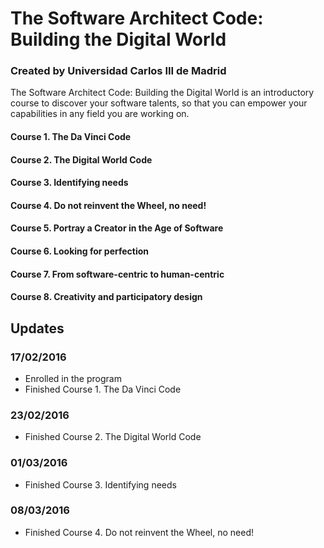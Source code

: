 # The Software Architect Code: Building the Digital World
### Created by Universidad Carlos III de Madrid

The Software Architect Code: Building the Digital World is an introductory course to
discover your software talents, so that you can empower your capabilities in any field you are working on.

#### Course 1. The Da Vinci Code
#### Course 2. The Digital World Code
#### Course 3. Identifying needs
#### Course 4. Do not reinvent the Wheel, no need!
#### Course 5. Portray a Creator in the Age of Software
#### Course 6. Looking for perfection
#### Course 7. From software-centric to human-centric
#### Course 8. Creativity and participatory design

## Updates
### 17/02/2016
- Enrolled in the program
- Finished Course 1. The Da Vinci Code

### 23/02/2016
- Finished Course 2. The Digital World Code

### 01/03/2016
- Finished Course 3. Identifying needs

### 08/03/2016
- Finished Course 4. Do not reinvent the Wheel, no need!
